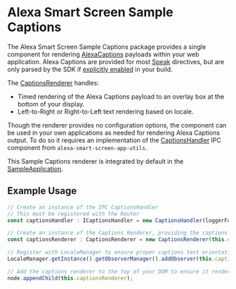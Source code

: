 # Alexa Smart Screen Sample Captions

The Alexa Smart Screen Sample Captions package provides a single component for rendering [AlexaCaptions][alexa-captions] payloads within your web application.  Alexa Captions are provided for most [Speak][speak-directives] directives, but are only parsed by the SDK if [explicitly enabled][build-captions] in your build.

The [CaptionsRenderer][captions-renderer] handles:
- Timed rendering of the Alexa Captions payload to an overlay box at the bottom of your display.
- Left-to-Right or Right-to-Left text rendering based on locale.

Though the renderer provides no configuration options, the component can be used in your own applications as needed for rendering Alexa Captions output.  To do so it requires an implementation of the [CaptionsHandler][captions-handler] IPC component from `alexa-smart-screen-app-utils`.

This Sample Captions renderer is integrated by default in the [SampleApplication](../../samples/alexa-smart-screen-sample-app/README.md).

## Example Usage
```javascript
// Create an instance of the IPC CaptionsHandler
// This must be registered with the Router
const captionsHandler : ICaptionsHandler = new CaptionsHandler(loggerFactory : ILoggerFactory);

// Create an instance of the Captions Renderer, providing the captions handler
const captionsRenderer : CaptionsRenderer = new CaptionsRenderer(this.captionsHandler);

// Register with LocaleManager to ensure proper captions text orientation for locale
LocaleManager.getInstance().getObserverManager().addObserver(this.captionsRenderer);

// Add the captions renderer to the top of your DOM to ensure it renders over everything else
node.appendChild(this.captionsRenderer); 
```

[alexa-captions]: https://developer.amazon.com/docs/alexa/avs-device-sdk/ipc-client-api-alexa-captions.html
[build-captions]: https://developer.amazon.com/docs/alexa/avs-device-sdk/captions.html
[captions-handler]: ../../packages/alexa-smart-screen-app-utils/src/captions/ipcComponents/CaptionsHandler.ts
[captions-renderer]: ./src/CaptionsRenderer.ts
[speak-directives]: ../../packages/alexa-smart-screen-common/src/alexaState/IAttentionSystemRenderer.ts
